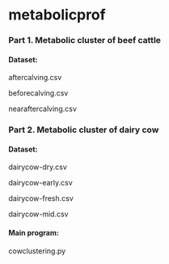 # metabolicprof 

### Part 1. Metabolic cluster of beef cattle

#### Dataset:

aftercalving.csv

beforecalving.csv

nearaftercalving.csv


### Part 2. Metabolic cluster of dairy cow

#### Dataset:

dairycow-dry.csv

dairycow-early.csv

dairycow-fresh.csv

dairycow-mid.csv


#### Main program: 

cowclustering.py

